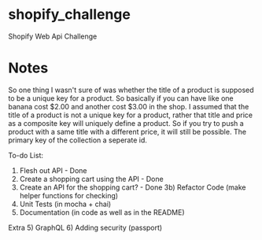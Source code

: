 # shopify_challenge
Shopify Web Api Challenge

# Notes
So one thing I wasn't sure of was whether the title of a product is supposed to be a unique key for a product. 
So basically if you can have like one banana cost $2.00 and another cost $3.00 in the shop. 
I assumed that the title of a product is not a unique key for a product, rather that title and price as a composite 
key will uniquely define a product. So if you try to push a product with a same title with a different price, it will still be possible. 
The primary key of the collection a seperate id. 

To-do List:
1) Flesh out API - Done
2) Create a shopping cart using the API - Done
3) Create an API for the shopping cart? - Done
3b) Refactor Code (make helper functions for checking)
4) Unit Tests (in mocha + chai)
5) Documentation (in code as well as in the README)

Extra
5) GraphQL
6) Adding security (passport)
